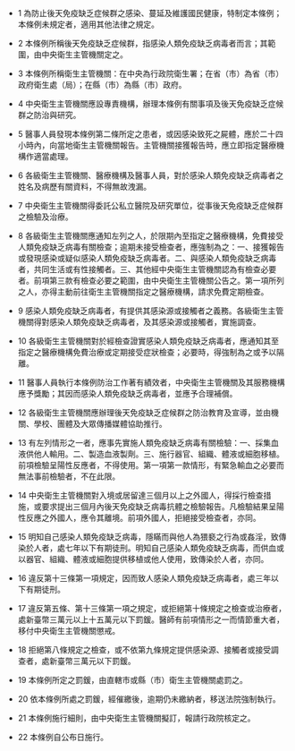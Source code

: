 * 1 為防止後天免疫缺乏症候群之感染、蔓延及維護國民健康，特制定本條例；本條例未規定者，適用其他法律之規定。

* 2 本條例所稱後天免疫缺乏症候群，指感染人類免疫缺乏病毒者而言；其範圍，由中央衛生主管機關定之。

* 3 本條例所稱衛生主管機關：在中央為行政院衛生署；在省（市）為省（市）政府衛生處（局）；在縣（市）為縣（市）政府。

* 4 中央衛生主管機關應設專責機構，辦理本條例有關事項及後天免疫缺乏症候群之防治與研究。

* 5 醫事人員發現本條例第二條所定之患者，或因感染致死之屍體，應於二十四小時內，向當地衛生主管機關報告。主管機關接獲報告時，應立即指定醫療機構作適當處理。

* 6 各級衛生主管機關、醫療機構及醫事人員，對於感染人類免疫缺乏病毒者之姓名及病歷有關資料，不得無故洩漏。

* 7 中央衛生主管機關得委託公私立醫院及研究單位，從事後天免疫缺乏症候群之檢驗及治療。

* 8 各級衛生主管機關應通知左列之人，於限期內至指定之醫療機構，免費接受人類免疫缺乏病毒有關檢查；逾期未接受檢查者，應強制為之：一、接獲報告或發現感染或疑似感染人類免疫缺乏病毒者。二、與感染人類免疫缺乏病毒者，共同生活或有性接觸者。三、其他經中央衛生主管機關認為有檢查必要者。前項第三款有檢查必要之範圍，由中央衛生主管機關公告之。第一項所列之人，亦得主動前往衛生主管機關指定之醫療機構，請求免費定期檢查。

* 9 感染人類免疫缺乏病毒者，有提供其感染源或接觸者之義務。各級衛生主管機關得對感染人類免疫缺乏病毒者，及其感染源或接觸者，實施調查。

* 10 各級衛生主管機關對於經檢查證實感染人類免疫缺乏病毒者，應通知其至指定之醫療機構免費治療或定期接受症狀檢查；必要時，得強制為之或予以隔離。

* 11 醫事人員執行本條例防治工作著有績效者，中央衛生主管機關及其服務機構應予獎勵；其因而感染人類免疫缺乏病毒者，並應予合理補償。

* 12 各級衛生主管機關應辦理後天免疫缺乏症候群之防治教育及宣導，並由機關、學校、團體及大眾傳播媒體協助推行。

* 13 有左列情形之一者，應事先實施人類免疫缺乏病毒有關檢驗：一、採集血液供他人輸用。二、製造血液製劑。三、施行器官、組織、體液或細胞移植。前項檢驗呈陽性反應者，不得使用。第一項第一款情形，有緊急輸血之必要而無法事前檢驗者，不在此限。

* 14 中央衛生主管機關對入境或居留達三個月以上之外國人，得採行檢查措施，或要求提出三個月內後天免疫缺乏病毒抗體之檢驗報告。凡檢驗結果呈陽性反應之外國人，應令其離境。前項外國人，拒絕接受檢查者，亦同。

* 15 明知自己感染人類免疫缺乏病毒，隱瞞而與他人為猥褻之行為或姦淫，致傳染於人者，處七年以下有期徒刑。明知自己感染人類免疫缺乏病毒，而供血或以器官、組織、體液或細胞提供移植或他人使用，致傳染於人者，亦同。

* 16 違反第十三條第一項規定，因而致人感染人類免疫缺乏病毒者，處三年以下有期徒刑。

* 17 違反第五條、第十三條第一項之規定，或拒絕第十條規定之檢查或治療者，處新臺幣三萬元以上十五萬元以下罰鍰。醫師有前項情形之一而情節重大者，移付中央衛生主管機關懲戒。

* 18 拒絕第八條規定之檢查，或不依第九條規定提供感染源、接觸者或接受調查者，處新臺幣三萬元以下罰鍰。

* 19 本條例所定之罰鍰，由直轄市或縣（市）衛生主管機關處罰之。

* 20 依本條例所處之罰鍰，經催繳後，逾期仍未繳納者，移送法院強制執行。

* 21 本條例施行細則，由中央衛生主管機關擬訂，報請行政院核定之。

* 22 本條例自公布日施行。

